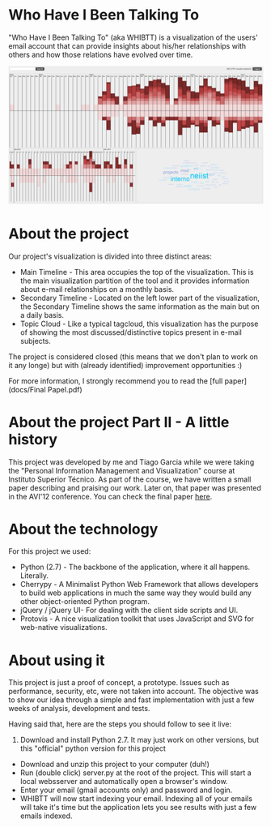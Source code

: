 Who Have I Been Talking To
=====================

"Who Have I Been Talking To" (aka WHIBTT) is a visualization of the users' email account that can provide insights about his/her relationships with others and how those relations have evolved over time.

![Overview](/docs/overview.png)


About the project
=====================

Our project's visualization is divided into three distinct areas:
- Main Timeline - This area occupies the top of the visualization. This is the main visualization partition of
the tool and it provides information about e-mail relationships on a monthly basis.
- Secondary Timeline - Located on the left lower part of the visualization, the Secondary Timeline shows the same information as the main but on a daily basis.
- Topic Cloud - Like a typical tagcloud, this visualization has the purpose of showing the most discussed/distinctive topics present in e-mail subjects.

The project is considered closed (this means that we don't plan to work on it any longe) but with (already identified) improvement opportunities :)

For more information, I strongly recommend you to read the [full paper](docs/Final Papel.pdf)

About the project Part II - A little history
=====================

This project was developed by me and Tiago Garcia while we were taking the "Personal Information Management and Visualization" course at Instituto Superior Técnico.
As part of the course, we have written a small paper describing and praising our work. Later on, that paper was presented in the AVI'12 conference. You can check the final paper [here](http://dl.acm.org/citation.cfm?id=2254647&preflayout=tabs).

About the technology
=====================

For this project we used:
- Python (2.7) - The backbone of the application, where it all happens. Literally.
- Cherrypy - A Minimalist Python Web Framework that allows developers to build web applications in much the same way they would build any other object-oriented Python program. 
- jQuery / jQuery UI- For dealing with the client side scripts and UI.
- Protovis - A nice visualization toolkit that uses JavaScript and SVG for web-native visualizations.

About using it
=====================

This project is just a proof of concept, a prototype. Issues such as performance, security, etc, were not taken into account. 
The objective was to show our idea through a simple and fast implementation with just a few weeks of analysis, development and tests.

Having said that, here are the steps you should follow to see it live:
1) Download and install Python 2.7. It may just work on other versions, but this "official" python version for this project

- Download and unzip this project to your computer (duh!)
- Run (double click) server.py at the root of the project. This will start a local websserver and automatically open a browser's window.
- Enter your email (gmail accounts only) and password and login.
- WHIBTT will now start indexing your email. Indexing all of your emails will take it's time but the application lets you see results with just a few emails indexed.
